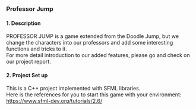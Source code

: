 ### Professor Jump

#### 1. Description
PROFESSOR JUMP is a game extended from the Doodle Jump, but we change the characters into our professors and add some interesting functions and tricks to it. <br>
For more detail introduction to our added features, please go and check on our project report.
#### 2. Project Set up
This is a C++ project implemented with SFML libraries. <br>
Here is the references for you to start this game with your environment: <br>
https://www.sfml-dev.org/tutorials/2.6/ 
